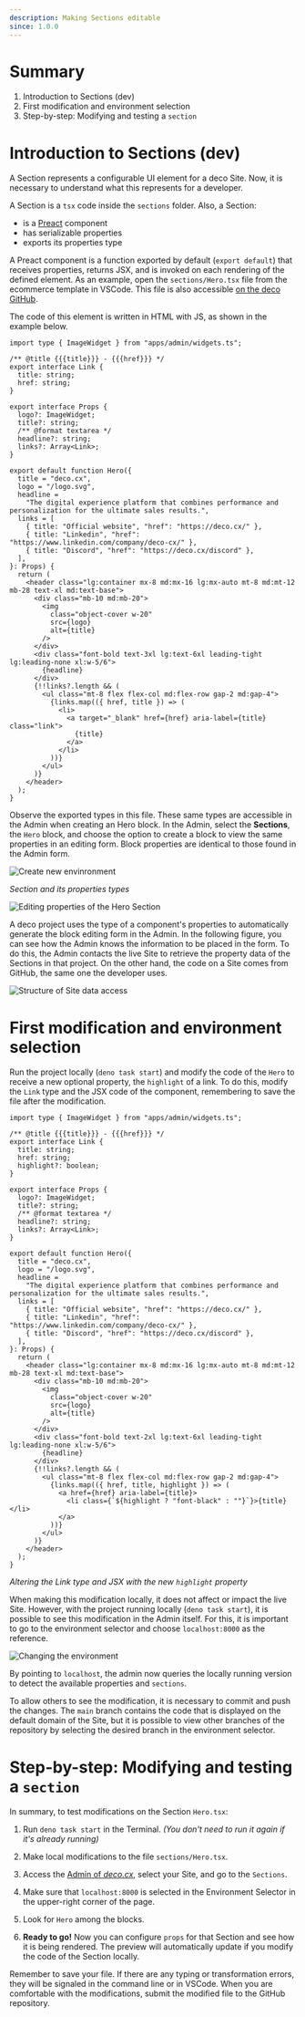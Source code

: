 ```yaml
---
description: Making Sections editable
since: 1.0.0
---
```


# Summary

1. Introduction to Sections (dev)
2. First modification and environment selection
3. Step-by-step: Modifying and testing a `section`

# Introduction to Sections (dev)

A Section represents a configurable UI element for a deco Site. Now, it is
necessary to understand what this represents for a developer.

A Section is a `tsx` code inside the `sections` folder. Also, a Section:

- is a [Preact](https://preactjs.com/) component
- has serializable properties
- exports its properties type

A Preact component is a function exported by default (`export default`) that
receives properties, returns JSX, and is invoked on each rendering of the
defined element. As an example, open the `sections/Hero.tsx` file from the
ecommerce template in VSCode. This file is also accessible
[on the deco GitHub](https://github.com/deco-sites/storefront/blob/main/sections/Content/Hero.tsx).

The code of this element is written in HTML with JS, as shown in the example
below.

```tsx
import type { ImageWidget } from "apps/admin/widgets.ts";

/** @title {{{title}}} - {{{href}}} */
export interface Link {
  title: string;
  href: string;
}

export interface Props {
  logo?: ImageWidget;
  title?: string;
  /** @format textarea */
  headline?: string;
  links?: Array<Link>;
}

export default function Hero({
  title = "deco.cx",
  logo = "/logo.svg",
  headline =
    "The digital experience platform that combines performance and personalization for the ultimate sales results.",
  links = [
    { title: "Official website", "href": "https://deco.cx/" },
    { title: "Linkedin", "href": "https://www.linkedin.com/company/deco-cx/" },
    { title: "Discord", "href": "https://deco.cx/discord" },
  ],
}: Props) {
  return (
    <header class="lg:container mx-8 md:mx-16 lg:mx-auto mt-8 md:mt-12 mb-28 text-xl md:text-base">
      <div class="mb-10 md:mb-20">
        <img
          class="object-cover w-20"
          src={logo}
          alt={title}
        />
      </div>
      <div class="font-bold text-3xl lg:text-6xl leading-tight lg:leading-none xl:w-5/6">
        {headline}
      </div>
      {!!links?.length && (
        <ul class="mt-8 flex flex-col md:flex-row gap-2 md:gap-4">
          {links.map(({ href, title }) => (
            <li>
              <a target="_blank" href={href} aria-label={title} class="link">
                {title}
              </a>
            </li>
          ))}
        </ul>
      )}
    </header>
  );
}
```

Observe the exported types in this file. These same types are accessible in the
Admin when creating an Hero block. In the Admin, select the **Sections**, the
`Hero` block, and choose the option to create a block to view the same
properties in an editing form.
Block properties are identical to those found in the Admin form.

![Create new envinronment](/docs/editable-section/section-props.png)

<!-- ![Create Block](https://github.com/deco-cx/apps/assets/882438/c7eee318-c6df-4ade-abd8-66390758aca7) -->


<!-- ```tsx
/** @title {{{title}}} - {{{href}}} */
export interface Link {
  title: string;
  href: string;
}

export interface Props {
  logo?: ImageWidget;
  title?: string;
  /** @format textarea */
  headline?: string;
  links?: Array<Link>;
}
``` -->

_Section and its properties types_

![Editing properties of the Hero Section](https://github.com/deco-cx/apps/assets/882438/b57f6fae-da58-4cc4-a5cc-aa99985cd442)

A deco project uses the type of a component's properties to automatically
generate the block editing form in the Admin. In the following figure, you can
see how the Admin knows the information to be placed in the form. To do this,
the Admin contacts the live Site to retrieve the property data of the Sections
in that project. On the other hand, the code on a Site comes from GitHub, the
same one the developer uses.

![Structure of Site data access](https://github.com/site/assets/882438/dcc4d63a-bbb2-4f81-909a-054eef048a53)

# First modification and environment selection

Run the project locally (`deno task start`) and modify the code of the `Hero` to
receive a new optional property, the `highlight` of a link. To do this, modify
the `Link` type and the JSX code of the component, remembering to save the file
after the modification.

```tsx
import type { ImageWidget } from "apps/admin/widgets.ts";

/** @title {{{title}}} - {{{href}}} */
export interface Link {
  title: string;
  href: string;
  highlight?: boolean;
}

export interface Props {
  logo?: ImageWidget;
  title?: string;
  /** @format textarea */
  headline?: string;
  links?: Array<Link>;
}

export default function Hero({
  title = "deco.cx",
  logo = "/logo.svg",
  headline =
    "The digital experience platform that combines performance and personalization for the ultimate sales results.",
  links = [
    { title: "Official website", "href": "https://deco.cx/" },
    { title: "Linkedin", "href": "https://www.linkedin.com/company/deco-cx/" },
    { title: "Discord", "href": "https://deco.cx/discord" },
  ],
}: Props) {
  return (
    <header class="lg:container mx-8 md:mx-16 lg:mx-auto mt-8 md:mt-12 mb-28 text-xl md:text-base">
      <div class="mb-10 md:mb-20">
        <img
          class="object-cover w-20"
          src={logo}
          alt={title}
        />
      </div>
      <div class="font-bold text-2xl lg:text-6xl leading-tight lg:leading-none xl:w-5/6">
        {headline}
      </div>
      {!!links?.length && (
        <ul class="mt-8 flex flex-col md:flex-row gap-2 md:gap-4">
          {links.map(({ href, title, highlight }) => (
            <a href={href} aria-label={title}>
              <li class={`${highlight ? "font-black" : ""}`}>{title}</li>
            </a>
          ))}
        </ul>
      )}
    </header>
  );
}
```

_Altering the Link type and JSX with the new `highlight` property_

When making this modification locally, it does not affect or impact the live
Site. However, with the project running locally (`deno task start`), it is
possible to see this modification in the Admin itself. For this, it is important
to go to the environment selector and choose `localhost:8000` as the reference.

![Changing the environment](https://github.com/deco-cx/apps/assets/882438/62efa5c1-f960-4d21-8ec8-2c8f729c1093)

By pointing to `localhost`, the admin now queries the locally running version to
detect the available properties and `sections`.

To allow others to see the modification, it is necessary to commit and push the
changes. The `main` branch contains the code that is displayed on the default
domain of the Site, but it is possible to view other branches of the repository
by selecting the desired branch in the environment selector.

# Step-by-step: Modifying and testing a `section`

In summary, to test modifications on the Section `Hero.tsx`:

1. Run `deno task start` in the Terminal. _(You don't need to run it again if
   it's already running)_

2. Make local modifications to the file `sections/Hero.tsx`.

3. Access the [Admin of _deco.cx_](https://deco.cx/admin), select your Site, and
   go to the `Sections`.

4. Make sure that `localhost:8000` is selected in the Environment Selector in
   the upper-right corner of the page.

5. Look for `Hero` among the blocks.

6. **Ready to go!** Now you can configure `props` for that Section and see how
   it is being rendered. The preview will automatically update if you modify the
   code of the Section locally.

Remember to save your file. If there are any typing or transformation errors,
they will be signaled in the command line or in VSCode. When you are comfortable
with the modifications, submit the modified file to the GitHub repository.
